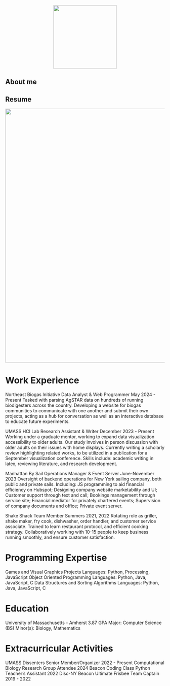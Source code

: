 <div style="text-align: center;">
      <img src="https://github.com/Henry-WK/henry-wk.github.io/assets/152219380/7f632b5e-4a1f-4f87-81b0-3378f4e2258d" height="200" width ="200">
</div>

## About me



## Resume

<div style="text-align: center;">
      <img src="https://github.com/Henry-WK/henry-wk.github.io/assets/152219380/644743a4-1010-45ad-83ec-152d4a763922" height="800" width ="1000">
</div>

# Work Experience	
Northeast Biogas Initiative	Data Analyst & Web Programmer                                    May 2024 - Present
Tasked with parsing AgSTAR data on hundreds of running biodigesters across the country. Developing a website for biogas communities to communicate with one another and submit their own projects, acting as a hub for conversation as well as an interactive database to educate future experiments. 

UMASS HCI Lab         		Research Assistant & Writer                                       December 2023 - Present
Working under a graduate mentor, working to expand data visualization accessibility to older adults. Our study involves in person discussion with older adults on their issues with home displays. Currently writing a scholarly review highlighting related works, to be utilized in a publication for a September visualization conference. Skills include: academic writing in latex, reviewing literature, and research development.

Manhattan By Sail			Operations Manager & Event Server                                  June-November 2023
Oversight of backend operations for New York sailing company, both public and private sails. Including: JS programming to aid financial efficiency on Hubspot; Designing company website marketability and UI; Customer support through text and call; Bookings management through service site; Financial mediator for privately chartered events; Supervision of company documents and office; Private event server.

Shake Shack			 Team Member	 			                                       Summers 2021, 2022
Rotating role as griller, shake maker, fry cook, dishwasher, order handler, and customer service associate. Trained to learn restaurant protocol, and efficient cooking strategy.  Collaboratively working with 10-15 people to keep business running smoothly, and ensure customer satisfaction.

# Programming Expertise 
Games and Visual Graphics Projects			Languages: 	Python, Processing, JavaScript
Object Oriented Programming			Languages:	Python, Java, JavaScript, C
Data Structures and Sorting Algorithms		Languages:	Python, Java, JavaScript, C

# Education
University of Massachusetts - Amherst	3.87 GPA
Major: Computer Science (BS)		Minor(s): Biology, Mathematics

# Extracurricular Activities
UMASS Dissenters 				Senior Member/Organizer 		  	2022 - Present
Computational Biology Research Group	Attendee					2024
Beacon Coding Class				Python Teacher’s Assistant			2022
Disc-NY Beacon Ultimate Frisbee 		Team Captain 					2019 - 2022
